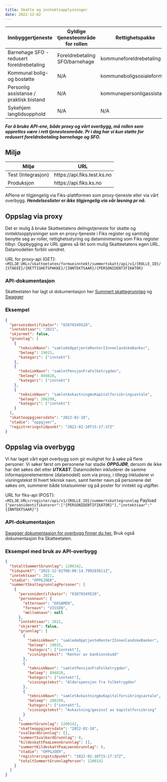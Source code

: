 ```yaml
---
title: Skatte og inntektsopplysninger
date: 2022-12-02
---
```


| Innbyggertjeneste                         | Gyldige tjenesteområde for rollen | Rettighetspakke            |
| ----------------------------------------- | --------------------------------- | -------------------------- |
| Barnehage SFO - redusert foreldrebetaling | Foreldrebetaling SFO/barnehage    | kommuneforeldrebetaling    |
| Kommunal bolig- og bostøtte               | N/A                               | kommuneboligsosialeformaal |
| Personlig assistanse / praktisk bistand   | N/A                               | kommunepersonligassistanse |
| Sykehjem langtidsopphold                  | N/A                               | N/A                        |

___For å bruke API-ene, både proxy og vårt overbygg, må rollen som opprettes være i rett tjenesteområde. Pr i dag har vi kun støtte for redusert foreldrebetaling barnehage og SFO.___

## Miljø

| Miljø              | URL                                |
| ------------------ | ---------------------------------- |
| Test (Integrasjon) | http&#8203;s://api.fiks.test.ks.no |
| Produksjon         | http&#8203;s://api.fiks.ks.no      |

APIene er tilgjengelig via Fiks-plattformen som proxy-tjeneste eller via vårt overbygg. ___Hendelseslister er ikke tilgjengelig via vår løsning pr nå.___

## Oppslag via proxy
Det er mulig å bruke Skatteetatens delingstjeneste for skatte og inntektsopplysninger som en proxy-tjeneste i Fiks register og samtidig benytte seg av roller, rettighetsstyring og dataminimering som Fiks register tilbyr. Oppbygging av URL gjøres så likt som mulig Skatteetatens egen URL. Datamodellen forblir uendret.

URL for proxy-api (GET):
```<MILJØ_URL>/skatteetaten/formueinntekt/summertskatt/api/v1/{ROLLE_ID}/{STADIE}/{RETTIGHETSPAKKE}/{INNTEKTSAAR}/{PERSONIDENTIFIKATOR}```

### API-dokumentasjon
Skatteetaten har lagt ut dokumentasjon her [Summert skattegrunnlag](https://skatteetaten.github.io/datasamarbeid-api-dokumentasjon/reference_summertskattegrunnlag.html) og [Swagger](https://app.swaggerhub.com/apis/Skatteetaten_Deling/summert-skattegrunnlag-api)

### Eksempel

```json
{
  "personidentifikator": "03870349520",
  "inntektsaar": "2021",
  "skjermet": false,
  "grunnlag": [
    {
      "tekniskNavn": "samledeOpptjenteRenterIInnenlandskeBanker",
      "beloep": 19015,
      "kategori": ["inntekt"]
    },
    {
      "tekniskNavn": "samletPensjonFraFolketrygden",
      "beloep": 894828,
      "kategori": ["inntekt"]
    },
    {
      "tekniskNavn": "samletAvkastningAvKapitalforsikringsavtale",
      "beloep": 286299,
      "kategori": ["inntekt"]
    }
  ],
  "skatteoppgjoersdato": "2022-02-10",
  "stadie": "oppgjoer",
  "registreringstidpunkt": "2022-02-10T15:17:37Z"
}
```

## Oppslag via overbygg
Vi har laget vårt eget overbygg som gir mulighet for å søke på flere personer. Vi søker først om personene har stadie ___OPPGJØR___, dersom de ikke har det søkes det etter ___UTKAST___. Datamodellen inkluderer de samme informasjonelementene (datamodell) som via proxy, i tillegg inkluderer vi visningstekst til hvert teknisk navn, samt henter navn på personene det søkes om, summerer både totalsummer og på poster for inntekt og utgifter.

URL for fiks-api (POST):
```<MILJØ_URL>/register/api/v1/{ROLLE_ID}/summertskattegrunnlag``` Payload ```{"personidentifikatorer":["{PERSONIDENTIFIKATOR}"],"inntektsaar":"{INNTEKTSAAR}"}```

### API-dokumentasjon
[Swagger dokumentasjon for overbygg finner du her.](https://editor.swagger.io/?url=https://developers.fiks.ks.no/api/register-api-v1.json) Bruk også dokumentasjon fra Skatteetaten.

### Eksempel med bruk av API-overbygg

```json
{
  "totaltSummertGrunnlag": 1200142,
  "tidspunkt": "2022-12-02T08:06:14.799283611Z",
  "inntektsaar": 2021,
  "stadie": "OPPGJOER",
  "summertSkattegrunnlagPersoner": [
    {
      "personidentifikator": "03870349520",
      "personnavn": {
        "etternavn": "EKSAMEN",
        "fornavn": "VISSEN",
        "mellomnavn": null
      },
      "inntektsaar": 2021,
      "skjermet": false,
      "grunnlag": [
        {
          "tekniskNavn": "samledeOpptjenteRenterIInnenlandskeBanker",
          "beloep": 19015,
          "kategori": ["inntekt"],
          "visningstekst": "Renter av bankinnskudd"
        },
        {
          "tekniskNavn": "samletPensjonFraFolketrygden",
          "beloep": 894828,
          "kategori": ["inntekt"],
          "visningstekst": "Alderspensjon fra folketrygden"
        },
        {
          "tekniskNavn": "samletAvkastningAvKapitalforsikringsavtale",
          "beloep": 286299,
          "kategori": ["inntekt"],
          "visningstekst": "Avkastning/gevinst av kapitalforsikring"
        }
      ],
      "summertGrunnlag": 1200142,
      "skatteoppgjoersdato": "2022-02-10",
      "svalbardGrunnlag": [],
      "summertSvalbardGrunnlag": 0,
      "kildeskattPaaLoennGrunnlag": [],
      "summertKildeskattPaaLoennGrunnlag": 0,
      "stadie": "OPPGJOER",
      "registreringstidpunkt": "2022-02-10T15:17:37Z",
      "totaltSummertGrunnlagPerson": 1200142
    }
  ]
}
```
